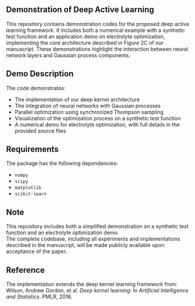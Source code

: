## Demonstration of Deep Active Learning

This repository contains demonstration codes for the proposed deep active learning framework. It includes both a numerical example with a synthetic test function and an application demo on electrolyte optimization, implementing the core architecture described in Figure 2C of our manuscript. These demonstrations highlight the interaction between neural network layers and Gaussian process components.


## Demo Description

The code demonstrates:
- The implementation of our deep kernel architecture  
- The integration of neural networks with Gaussian processes  
- Parallel optimization using synchronized Thompson sampling  
- Visualization of the optimization process on a synthetic test function  
- A numerical demo for electrolyte optimization, with full details in the provided source files  

## Requirements

The package has the following dependencies:
- `numpy`  
- `scipy`  
- `matplotlib`  
- `scikit-learn`  

## Note

This repository includes both a simplified demonstration on a synthetic test function and an electrolyte optimization demo.  
The complete codebase, including all experiments and implementations described in the manuscript, will be made publicly available upon acceptance of the paper.

## Reference

The implementation extends the deep kernel learning framework from:  
Wilson, Andrew Gordon, et al. *Deep kernel learning.* In *Artificial Intelligence and Statistics*. PMLR, 2016.
